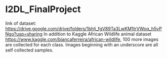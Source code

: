 # I2DL_FinalProject

link of dataset: https://drive.google.com/drive/folders/1bhlj_fgV89Ta3LwKM1trVWoq_h5vPNgo?usp=sharing
In addition to Kaggle African Wildlife animal dataset https://www.kaggle.com/biancaferreira/african-wildlife, 100 more images are collected for each class. Images beginning with an underscore are all self collected samples.  
